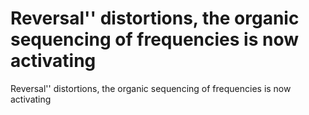 # Reversal'' distortions, the organic sequencing of frequencies is now activating

Reversal'' distortions, the organic sequencing of frequencies is now activating